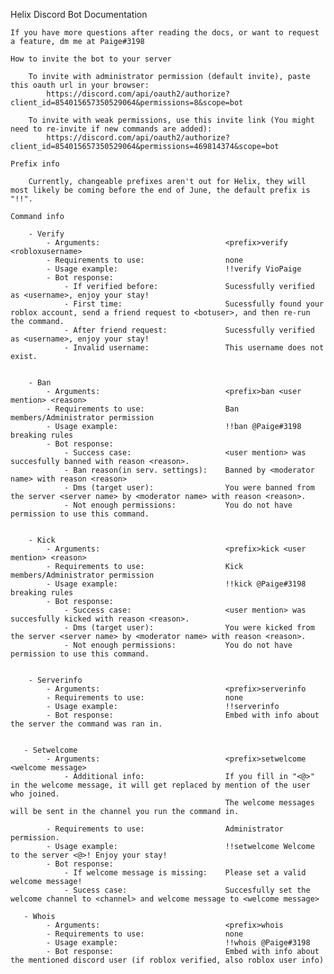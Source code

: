 Helix Discord Bot Documentation

    If you have more questions after reading the docs, or want to request a feature, dm me at Paige#3198
    
    How to invite the bot to your server
    
        To invite with administrator permission (default invite), paste this oauth url in your browser: 
            https://discord.com/api/oauth2/authorize?client_id=854015657350529064&permissions=8&scope=bot
        
        To invite with weak permissions, use this invite link (You might need to re-invite if new commands are added): 
            https://discord.com/api/oauth2/authorize?client_id=854015657350529064&permissions=469814374&scope=bot
    
    Prefix info

        Currently, changeable prefixes aren't out for Helix, they will most likely be coming before the end of June, the default prefix is "!!".

    Command info 

        - Verify
            - Arguments:                            <prefix>verify <robloxusername>
            - Requirements to use:                  none
            - Usage example:                        !!verify VioPaige
            - Bot response:
                - If verified before:               Sucessfully verified as <username>, enjoy your stay!
                - First time:                       Sucessfully found your roblox account, send a friend request to <botuser>, and then re-run the command.
                - After friend request:             Sucessfully verified as <username>, enjoy your stay!
                - Invalid username:                 This username does not exist.

 
        - Ban
            - Arguments:                            <prefix>ban <user mention> <reason>
            - Requirements to use:                  Ban members/Administrator permission
            - Usage example:                        !!ban @Paige#3198 breaking rules
            - Bot response:                 
                - Success case:                     <user mention> was succesfully banned with reason <reason>.
                - Ban reason(in serv. settings):    Banned by <moderator name> with reason <reason>
                - Dms (target user):                You were banned from the server <server name> by <moderator name> with reason <reason>.
                - Not enough permissions:           You do not have permission to use this command.


        - Kick
            - Arguments:                            <prefix>kick <user mention> <reason>
            - Requirements to use:                  Kick members/Administrator permission
            - Usage example:                        !!kick @Paige#3198 breaking rules
            - Bot response:                 
                - Success case:                     <user mention> was succesfully kicked with reason <reason>.
                - Dms (target user):                You were kicked from the server <server name> by <moderator name> with reason <reason>.
                - Not enough permissions:           You do not have permission to use this command.


        - Serverinfo
            - Arguments:                            <prefix>serverinfo
            - Requirements to use:                  none
            - Usage example:                        !!serverinfo
            - Bot response:                         Embed with info about the server the command was ran in.


       - Setwelcome
            - Arguments:                            <prefix>setwelcome <welcome message>
                - Additional info:                  If you fill in "<@>" in the welcome message, it will get replaced by mention of the user who joined.
                                                    The welcome messages will be sent in the channel you run the command in.

            - Requirements to use:                  Administrator permission.
            - Usage example:                        !!setwelcome Welcome to the server <@>! Enjoy your stay!
            - Bot response:
                - If welcome message is missing:    Please set a valid welcome message!
                - Sucess case:                      Succesfully set the welcome channel to <channel> and welcome message to <welcome message>
                
       - Whois
            - Arguments:                            <prefix>whois
            - Requirements to use:                  none
            - Usage example:                        !!whois @Paige#3198
            - Bot response:                         Embed with info about the mentioned discord user (if roblox verified, also roblox user info)
       
       
       
       
       
       
       
       
       
       
       
       
